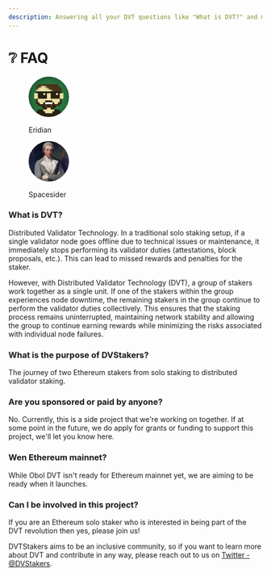 ```yaml
---
description: Answering all your DVT questions like "What is DVT?" and more!
---
```


# ❔ FAQ

<div>

<figure><img src="https://raw.githubusercontent.com/DVStakers/docs/main/.gitbook/assets/Eridian.png" alt=""><figcaption><p>Eridian</p></figcaption></figure>

 

<figure><img src=".gitbook/assets/Spacesider.png" alt=""><figcaption><p>Spacesider</p></figcaption></figure>

</div>

### What is DVT?

Distributed Validator Technology. In a traditional solo staking setup, if a single validator node goes offline due to technical issues or maintenance, it immediately stops performing its validator duties (attestations, block proposals, etc.). This can lead to missed rewards and penalties for the staker.

However, with Distributed Validator Technology (DVT), a group of stakers work together as a single unit. If one of the stakers within the group experiences node downtime, the remaining stakers in the group continue to perform the validator duties collectively. This ensures that the staking process remains uninterrupted, maintaining network stability and allowing the group to continue earning rewards while minimizing the risks associated with individual node failures.

### What is the purpose of DVStakers?

The journey of two Ethereum stakers from solo staking to distributed validator staking.

### **Are you sponsored or paid by anyone?**

No. Currently, this is a side project that we're working on together. If at some point in the future, we do apply for grants or funding to support this project, we'll let you know here.

### Wen Ethereum mainnet?

While Obol DVT isn't ready for Ethereum mainnet yet, we are aiming to be ready when it launches.

### Can I be involved in this project?

If you are an Ethereum solo staker who is interested in being part of the DVT revolution then yes, please join us!&#x20;

DVTStakers aims to be an inclusive community, so if you want to learn more about DVT and contribute in any way, please reach out to us on [Twitter - @DVStakers](https://twitter.com/DVStakers).
